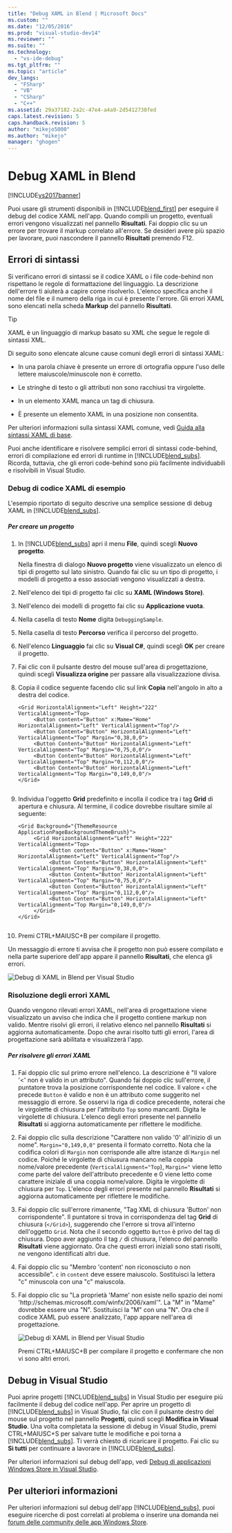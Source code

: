 ```yaml
---
title: "Debug XAML in Blend | Microsoft Docs"
ms.custom: ""
ms.date: "12/05/2016"
ms.prod: "visual-studio-dev14"
ms.reviewer: ""
ms.suite: ""
ms.technology: 
  - "vs-ide-debug"
ms.tgt_pltfrm: ""
ms.topic: "article"
dev_langs: 
  - "FSharp"
  - "VB"
  - "CSharp"
  - "C++"
ms.assetid: 29a37182-2a2c-47e4-a4a9-2d5412738fed
caps.latest.revision: 5
caps.handback.revision: 5
author: "mikejo5000"
ms.author: "mikejo"
manager: "ghogen"
---
```

# Debug XAML in Blend
[!INCLUDE[vs2017banner](../code-quality/includes/vs2017banner.md)]

Puoi usare gli strumenti disponibili in [!INCLUDE[blend_first](../debugger/includes/blend_first_md.md)] per eseguire il debug del codice XAML nell'app.  Quando compili un progetto, eventuali errori vengono visualizzati nel pannello **Risultati**.  Fai doppio clic su un errore per trovare il markup correlato all'errore.  Se desideri avere più spazio per lavorare, puoi nascondere il pannello **Risultati** premendo F12.  
  
## Errori di sintassi  
 Si verificano errori di sintassi se il codice XAML o i file code\-behind non rispettano le regole di formattazione del linguaggio.  La descrizione dell'errore ti aiuterà a capire come risolverlo.  L'elenco specifica anche il nome del file e il numero della riga in cui è presente l'errore.  Gli errori XAML sono elencati nella scheda **Markup** del pannello **Risultati**.  
  
> [!TIP]
>  XAML è un linguaggio di markup basato su XML che segue le regole di sintassi XML.  
  
 Di seguito sono elencate alcune cause comuni degli errori di sintassi XAML:  
  
-   In una parola chiave è presente un errore di ortografia oppure l'uso delle lettere maiuscole\/minuscole non è corretto.  
  
-   Le stringhe di testo o gli attributi non sono racchiusi tra virgolette.  
  
-   In un elemento XAML manca un tag di chiusura.  
  
-   È presente un elemento XAML in una posizione non consentita.  
  
 Per ulteriori informazioni sulla sintassi XAML comune, vedi [Guida alla sintassi XAML di base](http://go.microsoft.com/fwlink/?LinkId=329942).  
  
 Puoi anche identificare e risolvere semplici errori di sintassi code\-behind, errori di compilazione ed errori di runtime in [!INCLUDE[blend_subs](../debugger/includes/blend_subs_md.md)].  Ricorda, tuttavia, che gli errori code\-behind sono più facilmente individuabili e risolvibili in Visual Studio.  
  
### Debug di codice XAML di esempio  
 L'esempio riportato di seguito descrive una semplice sessione di debug XAML in [!INCLUDE[blend_subs](../debugger/includes/blend_subs_md.md)].  
  
##### Per creare un progetto  
  
1.  In [!INCLUDE[blend_subs](../debugger/includes/blend_subs_md.md)] apri il menu **File**, quindi scegli **Nuovo progetto**.  
  
     Nella finestra di dialogo **Nuovo progetto** viene visualizzato un elenco di tipi di progetto sul lato sinistro.  Quando fai clic su un tipo di progetto, i modelli di progetto a esso associati vengono visualizzati a destra.  
  
2.  Nell'elenco dei tipi di progetto fai clic su **XAML \(Windows Store\)**.  
  
3.  Nell'elenco dei modelli di progetto fai clic su **Applicazione vuota**.  
  
4.  Nella casella di testo **Nome** digita `DebuggingSample`.  
  
5.  Nella casella di testo **Percorso** verifica il percorso del progetto.  
  
6.  Nell'elenco **Linguaggio** fai clic su **Visual C\#**, quindi scegli **OK** per creare il progetto.  
  
7.  Fai clic con il pulsante destro del mouse sull'area di progettazione, quindi scegli **Visualizza origine** per passare alla visualizzazione divisa.  
  
8.  Copia il codice seguente facendo clic sul link **Copia** nell'angolo in alto a destra del codice.  
  
    ```  
    <Grid HorizontalAlignment="Left" Height="222" VerticalAlignment="Top>  
         <Button content="Button" x:Mame="Home" HorizontalAlignment="Left" VerticalAlignment="Top"/>  
         <Button Content="Button" HorizontalAlignment="Left" VerticalAlignment="Top" Margin="0,38,0,0">  
         <Button Content="Button" HorizontalAlignment="Left" VerticalAlignment="Top" Margin="0,75,0,0"/>  
         <Button Content="Button" HorizontalAlignment="Left" VerticalAlignment="Top" Margin="0,112,0,0"/>  
         <Button Content="Button" HorizontalAlignment="Left" VerticalAlignment="Top Margin="0,149,0,0"/>  
    </Grid>  
  
    ```  
  
9. Individua l'oggetto **Grid** predefinito e incolla il codice tra i tag **Grid** di apertura e chiusura.  Al termine, il codice dovrebbe risultare simile al seguente:  
  
    ```  
    <Grid Background="{ThemeResource ApplicationPageBackgroundThemeBrush}">  
         <Grid HorizontalAlignment="Left" Height="222" VerticalAlignment="Top>  
              <Button content="Button" x:Mame="Home" HorizontalAlignment="Left" VerticalAlignment="Top"/>  
              <Button Content="Button" HorizontalAlignment="Left" VerticalAlignment="Top" Margin="0,38,0,0">  
              <Button Content="Button" HorizontalAlignment="Left" VerticalAlignment="Top" Margin="0,75,0,0"/>  
              <Button Content="Button" HorizontalAlignment="Left" VerticalAlignment="Top" Margin="0,112,0,0"/>  
              <Button Content="Button" HorizontalAlignment="Left" VerticalAlignment="Top Margin="0,149,0,0"/>  
         </Grid>  
    </Grid>  
  
    ```  
  
10. Premi CTRL\+MAIUSC\+B per compilare il progetto.  
  
 Un messaggio di errore ti avvisa che il progetto non può essere compilato e nella parte superiore dell'app appare il pannello **Risultati**, che elenca gli errori.  
  
 ![Debug di XAML in Blend per Visual Studio](../debugger/media/blend_debugxaml_xaml.png "blend\_debugXAML\_XAML")  
  
### Risoluzione degli errori XAML  
 Quando vengono rilevati errori XAML, nell'area di progettazione viene visualizzato un avviso che indica che il progetto contiene markup non valido.  Mentre risolvi gli errori, il relativo elenco nel pannello **Risultati** si aggiorna automaticamente.  Dopo che avrai risolto tutti gli errori, l'area di progettazione sarà abilitata e visualizzerà l'app.  
  
##### Per risolvere gli errori XAML  
  
1.  Fai doppio clic sul primo errore nell'elenco.  La descrizione è "Il valore '\<' non è valido in un attributo". Quando fai doppio clic sull'errore, il puntatore trova la posizione corrispondente nel codice.  Il valore `<` che precede `Button` è valido e non è un attributo come suggerito nel messaggio di errore.  Se osservi la riga di codice precedente, noterai che le virgolette di chiusura per l'attributo `Top` sono mancanti.  Digita le virgolette di chiusura.  L'elenco degli errori presente nel pannello **Risultati** si aggiorna automaticamente per riflettere le modifiche.  
  
2.  Fai doppio clic sulla descrizione "Carattere non valido '0' all'inizio di un nome". `Margin="0,149,0,0"` presenta il formato corretto.  Nota che la codifica colori di `Margin` non corrisponde alle altre istanze di `Margin` nel codice.  Poiché le virgolette di chiusura mancano nella coppia nome\/valore precedente \(`VerticalAlignment="Top`\), `Margin="` viene letto come parte del valore dell'attributo precedente e 0 viene letto come carattere iniziale di una coppia nome\/valore.  Digita le virgolette di chiusura per `Top`.  L'elenco degli errori presente nel pannello **Risultati** si aggiorna automaticamente per riflettere le modifiche.  
  
3.  Fai doppio clic sull'errore rimanente, "Tag XML di chiusura 'Button' non corrispondente". Il puntatore si trova in corrispondenza del tag **Grid** di chiusura \(`</Grid>`\), suggerendo che l'errore si trova all'interno dell'oggetto `Grid`.  Nota che il secondo oggetto `Button` è privo del tag di chiusura.  Dopo aver aggiunto il tag `/` di chiusura, l'elenco del pannello **Risultati** viene aggiornato.  Ora che questi errori iniziali sono stati risolti, ne vengono identificati altri due.  
  
4.  Fai doppio clic su "Membro 'content' non riconosciuto o non accessibile". `c` in `content` deve essere maiuscolo.  Sostituisci la lettera "c" minuscola con una "c" maiuscola.  
  
5.  Fai doppio clic su "La proprietà 'Mame' non esiste nello spazio dei nomi 'http:\/\/schemas.microsoft.com\/winfx\/2006\/xaml'". La "M" in "Mame" dovrebbe essere una "N". Sostituisci la "M" con una "N". Ora che il codice XAML può essere analizzato, l'app appare nell'area di progettazione.  
  
     ![Debug di XAML in Blend per Visual Studio](../debugger/media/blend_debugartboard_xaml.png "blend\_debugArtboard\_XAML")  
  
     Premi CTRL\+MAIUSC\+B per compilare il progetto e confermare che non vi sono altri errori.  
  
## Debug in Visual Studio  
 Puoi aprire progetti [!INCLUDE[blend_subs](../debugger/includes/blend_subs_md.md)] in Visual Studio per eseguire più facilmente il debug del codice nell'app.  Per aprire un progetto di [!INCLUDE[blend_subs](../debugger/includes/blend_subs_md.md)] in Visual Studio, fai clic con il pulsante destro del mouse sul progetto nel pannello **Progetti**, quindi scegli **Modifica in Visual Studio**.  Una volta completata la sessione di debug in Visual Studio, premi CTRL\+MAIUSC\+S per salvare tutte le modifiche e poi torna a [!INCLUDE[blend_subs](../debugger/includes/blend_subs_md.md)].  Ti verrà chiesto di ricaricare il progetto.  Fai clic su **Sì tutti** per continuare a lavorare in [!INCLUDE[blend_subs](../debugger/includes/blend_subs_md.md)].  
  
 Per ulteriori informazioni sul debug dell'app, vedi [Debug di applicazioni Windows Store in Visual Studio](http://go.microsoft.com/fwlink/?LinkId=329944).  
  
## Per ulteriori informazioni  
 Per ulteriori informazioni sul debug dell'app [!INCLUDE[blend_subs](../debugger/includes/blend_subs_md.md)], puoi eseguire ricerche di post correlati al problema o inserire una domanda nei [forum delle community delle app Windows Store](http://go.microsoft.com/fwlink/?LinkId=280308).